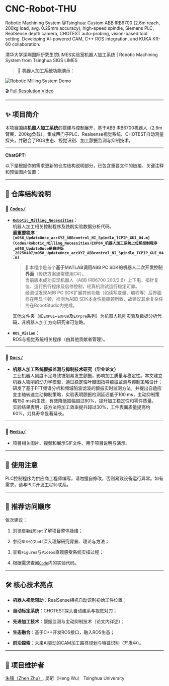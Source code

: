 # CNC-Robot-THU
Robotic Machining System @Tsinghua: Custom ABB IRB6700 (2.6m reach, 200kg load, avg. 0.29mm accuracy), high-speed spindle, Siemens PLC, RealSense depth camera, CHOTEST auto-probing, vision-based tool setting. Developing AI-powered CAM, C++ ROS integration, and KUKA KR-60 collaboration.


清华大学深圳国际研究生院LIMES实验室机器人加工系统 | Robotic Machining System from Tsinghua SIGS LIMES

> 📌 **机器人加工系统功能演示**：

<!-- 直接在README页面内展示的GIF动图 -->
![Robotic Milling System Demo](Media/gif11_机器人加工系统功能展示_20250516.gif)

<!-- 外部链接，用户点击可跳转观看完整分辨率视频 -->
🎬 [Full Resolution Video](https://drive.google.com/file/d/1IW6d7zLTxaNsqKViqW-QUM10UKJw6B21/view)



* * *

✨ 项目简介
------

本项目围绕**机器人加工系统**的搭建与控制展开，基于ABB IRB6700机器人（2.6m臂展，200kg负载），集成西门子PLC、Realsense视觉系统、CHOTEST自动测量探头，并融合了ROS生态、视觉识别、加工颤振监测与抑制技术。

* * *

**ChatGPT:**

以下是根据你的需求更新的仓库结构说明部分，已包含重要文件的链接、关键注释和预留图片位置：

* * *

🚩 仓库结构说明
---------

### 📂 [`Codes/`](Codes/)

* **[`Robotic_Milling_Necessities`](Codes/Robotic_Milling_Necessities)**：  
    机器人加工相关控制程序及铣削实验数据分析代码。  
    **最重要程序**：**`[m058_UpdateOnce_accXYZ_ABBcontrol_NI_Spindle_TCPIP_GUI_04.m](Codes/Robotic_Milling_Necessities/EXP04_机器人加工系统上位机控制程序_m058_UpdateOnce是最终版_20250407/m058_UpdateOnce_accXYZ_ABBcontrol_NI_Spindle_TCPIP_GUI_04.m)`**
    
    > 📌 本程序是首个**基于MATLAB调用ABB PC SDK的机器人二次开发控制界面**（传统方案通常使用C#）。  
    > 当前版本成功实现机器人（ABB IRB6700 200/2.6）上下电、指针复位、运行例行程序及启停控制，经真机测试运行稳定可靠。  
    > 经测试发现ABB PC SDK扩展其他功能（如读写变量、编程等）后界面存在明显卡顿，推测为ABB SDK本身性能瓶颈所致，故建议其余复杂任务在RobotStudio内完成。
    
    <!-- 图片占位，软件运行颤振时截图 -->
    
    其他文件夹（如`EXP01`~`EXP09`及`EXPpre`系列）为机器人铣削实验及数据分析代码，非机器人加工方向研究者可忽略。
    
* **`ROS_Vision`**：  
    ROS与视觉系统相关程序（由其他贡献者管理）。
    

* * *

### 📂 [`Docs/`](Docs/)

* **机器人加工系统颤振监测与抑制技术研究（毕业论文）**  
    工业机器人刚度不足导致铣削易发生颤振，影响加工质量与稳定性。本文建立机器人铣削的动力学模型，通过稳定性叶瓣图指导颤振监测与抑制策略设计；  
    研发了基于FFT频谱分析和频域陷波滤波的颤振实时监测方法，并提出自适应变主轴转速主动抑制策略，实验表明颤振检测延迟低于100 ms，主动抑制策略150 ms内生效，有效降低振幅超过80%，提升加工稳定性和零件质量。  
    实验结果表明，该方法将加工效率提升超过30%，工件表面质量提高约60%，刀具寿命显著延长。
    

* * *

### 📂 [`Media/`](Media/)

* 项目相关图片、视频和展示GIF文件，用于项目说明与演示。
    



* * *

🚨 使用注意
-------

PLC控制程序为供应商工程师编写，请勿擅自修改，否则易致设备运行异常。如有需求，请与PLC开发工程师联系。

* * *

📌 推荐访问顺序
---------

依次建议：

1. 浏览`搭建经历ppt`了解项目整体脉络；
   
2. 参阅`毕业论文pdf`深入理解研究背景、理论与方法；
   
3. 查看`Figures`与`Videos`直观感受系统实操过程；
   
4. 根据需求查阅[`Code`](Code/)内的实验代码。
   

* * *

🛠️ 核心技术亮点
----------

* **机器人视觉辅助**：RealSense相机自动识别初始工件位置；
  
* **自动标定系统**：CHOTEST探头自动建系与视觉对刀；
  
* **先进加工技术**：颤振监测与主动抑制技术（论文内详述）；
  
* **生态融合**：基于C++开发ROS接口，融入ROS生态；
  
* **前沿探索**：未来AI驱动的CAM加工路径规划与特征识别（开发中）。
  

* * *

🚀 项目维护者
--------

[朱镇（Zhen Zhu）](https://zhenzhuzz.github.io), 吴珩（Heng Wu）
Tsinghua University
